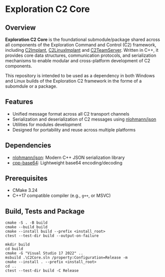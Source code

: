 # Exploration C2 Core

## Overview

**Exploration C2 Core** is the foundational submodule/package shared across all components of the Exploration Command and Control (C2) framework, including [C2Implant](https://github.com/maxDcb/C2Implant), [C2LinuxImplant](https://github.com/maxDcb/C2LinuxImplant) and [C2TeamServer](https://github.com/maxDcb/C2TeamServer). Written in C++, it provides core data structures, communication protocols, and serialization mechanisms to enable modular and cross-platform development of C2 components.

This repository is intended to be used as a dependency in both Windows and Linux builds of the Exploration C2 framework in the forme of a subomdule or a package.

## Features

- Unified message format across all C2 transport channels
- Serialization and deserialization of C2 messages using [nlohmann/json](https://github.com/nlohmann/json)
- Utilities for modules development 
- Designed for portability and reuse across multiple platforms

## Dependencies

- [nlohmann/json](https://github.com/nlohmann/json): Modern C++ JSON serialization library
- [cpp-base64](https://github.com/ReneNyffenegger/cpp-base64): Lightweight base64 encoding/decoding

## Prerequisites

- CMake 3.24
- C++17 compatible compiler (e.g., `g++`, or MSVC)

## Build, Tests and Package

```
cmake -S . -B build
cmake --build build
cmake --install build --prefix <install_root>
ctest --test-dir build --output-on-failure
```

```
mkdir build
cd build
cmake -G "Visual Studio 17 2022" ..
msbuild .\C2Core.sln /property:Configuration=Release -m
cmake --install . --prefix <install_root>
cd ..
ctest --test-dir build -C Release
```
